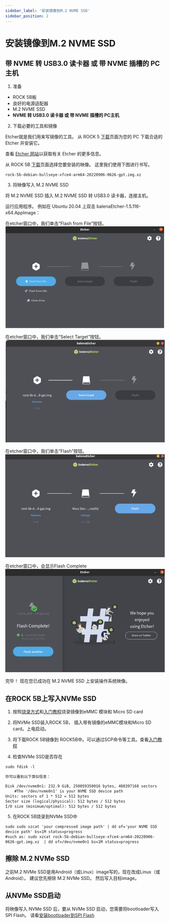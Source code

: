 ```yaml
---
sidebar_label: '安装镜像到M.2 NVME SSD'
sidebar_position: 2
---
```


# 安装镜像到M.2 NVME SSD

## 带 NVME 转 USB3.0 读卡器 或 带 NVME 插槽的 PC主机

1. 准备

- ROCK 5B板
- 良好的电源适配器
- M.2 NVME SSD
- **NVME 转 USB3.0 读卡器 或 带 NVME 插槽的 PC主机**

2. 下载必要的工具和镜像

Etcher就是我们用来写镜像的工具。 从 ROCK 5 [下载](https://wiki.radxa.com/Rock5/downloads)页面为您的 PC 下载合适的 Etcher 并安装它。 

查看 [Etcher 网站](https://www.balena.io/etcher)以获取有关 Etcher 的更多信息。

从 ROCK 5B [下载](https://wiki.radxa.com/Rock5/downloads)页面选择您要安装的映像。
这里我们使用下图进行书写。
```
rock-5b-debian-bullseye-xfce4-arm64-20220906-0626-gpt.img.xz
```

3. 将映像写入 M.2 NVME SSD

将 M.2 NVME SSD 插入 M.2 NVME SSD 转 USB3.0 读卡器，连接主机。

运行应用程序。 例如在 Ubuntu 20.04 上双击 balenaEtcher-1.5.116-x64.AppImage：

在etcher窗口中，我们单击“Flash from File”按钮。
![rock-5b-etcher-01](../../../../static/img/rock5b/rock-5b-etcher-01.png)

在etcher窗口中，我们单击“Select Target”按钮。
![rock-5b-etcher-02](../../../../static/img/rock5b/rock-5b-etcher-02.png)

在etcher窗口中，我们单击“Flash”按钮。
![rock-5b-etcher-03](../../../../static/img/rock5b/rock-5b-etcher-03.png)

在etcher窗口中，会显示Flash Complete
![rock-5b-etcher-04](../../../../static/img/rock5b/rock-5b-etcher-04.png)

完毕！ 现在您已成功在 M.2 NVME SSD 上安装操作系统映像。

## 在ROCK 5B上写入NVMe SSD

1. 按照[烧录方式](../basic/flash)和[入门教程](../basic/getting_started)烧录镜像到eMMC 模块和 Micro SD card

2. 将NVMe SSD装入ROCK 5B， 插入带有镜像的eMMC模块和Micro SD card。上电启动。

3. 将下载ROCK 5B镜像到 ROCK5B中。可以通过SCP命令等工具。查看[入门教程](../basic/getting_started)

4. 检查NVMe SSD是否存在
```
sudo fdisk -l
```
    你可以看到以下类似信息：
```
Disk /dev/nvme0n1: 232.9 GiB, 250059350016 bytes, 488397168 sectors             
    #The '/dev/nvme0n1' is your NVME SSD device path
Units: sectors of 1 * 512 = 512 bytes                                           
Sector size (logical/physical): 512 bytes / 512 bytes                           
I/O size (minimum/optimal): 512 bytes / 512 bytes 
```

5. 在ROCK 5B烧录到NVMe SSD中
```
sudo sudo xzcat 'your compressed image path' | dd of='your NVME SSD device path' bs=1M status=progress            
#such as: sudo xzcat rock-5b-debian-bullseye-xfce4-arm64-20220906-0626-gpt.img.xz  | dd of=/dev/nvme0n1 bs=1M status=progress
```

## 擦除 M.2 NVMe SSD

之前M.2 NVMe SSD是用Android（或Linux）image写的，现在改成Linux（或Android）。 建议您先擦除 M.2 NVMe SSD。 然后写入目标image。

## 从NVMe SSD启动

将映像写入 NVMe SSD 后，要从 NVMe SSD 启动，您需要将bootloader写入 SPI Flash。
请看[安装bootloader到SPI Flash](./bloader_spi_flash)